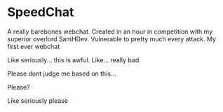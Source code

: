 # SpeedChat
A really barebones webchat. Created in an hour in competition with my superior overlord SamHDev. Vulnerable to pretty much every attack. My first ever webchat

Like seriously... this is awful.
Like... really bad.

Please dont judge me based on this...

Please?

Like seriously please
